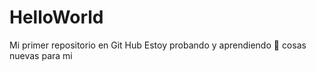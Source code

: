 # HelloWorld
Mi primer repositorio en Git Hub
Estoy probando y aprendiendo :book: cosas nuevas para mi
